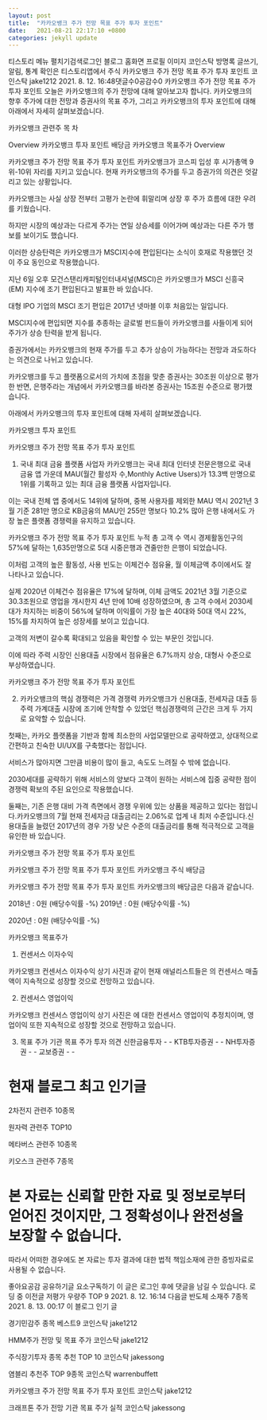 ```yaml
---
layout: post
title:  "카카오뱅크 주가 전망 목표 주가 투자 포인트"
date:   2021-08-21 22:17:10 +0800
categories: jekyll update
---
```

티스토리 메뉴 펼치기검색로그인
블로그 홈화면
프로필 이미지
코인스탁
방명록
글쓰기, 알림, 통계 확인은 티스토리앱에서
주식
카카오뱅크 주가 전망 목표 주가 투자 포인트
코인스탁 jake1212
2021. 8. 12. 16:48댓글수0공감수0
카카오뱅크 주가 전망 목표 주가 투자 포인트
오늘은 카카오뱅크의 주가 전망에 대해 알아보고자 합니다. 카카오뱅크의 향후 주가에 대한 전망과 증권사의 목표 주가, 그리고 카카오뱅크의 투자 포인트에 대해 아래에서 자세히 살펴보겠습니다.



















카카오뱅크 관련주
목 차

Overview
카카오뱅크 투자 포인트
배당금
카카오뱅크 목표주가
Overview



카카오뱅크 주가 전망 목표 주가 투자 포인트
카카오뱅크가 코스피 입성 후 시가총액 9위-10위 자리를 지키고 있습니다. 현재 카카오뱅크의 주가를 두고 증권가의 의견은 엇갈리고 있는 상황입니다.

 

카카오뱅크는 사실 상장 전부터 고평가 논란에 휘말리며 상장 후 주가 흐름에 대한 우려를 키웠습니다.

하지만 시장의 예상과는 다르게 주가는 연일 상승세를 이어가며 예상과는 다른 주가 행보를 보이기도 했습니다.


이러한 상승탄력은 카카오뱅크가 MSCI지수에 편입된다는 소식이 호재로 작용했던 것이 주요 동인으로 작용했습니다.

지난 6일 오후 모건스탠리캐피털인터내셔널(MSCI)은 카카오뱅크가 MSCI 신흥국(EM) 지수에 조기 편입된다고 발표한 바 있습니다.

 

대형 IPO 기업의 MSCI 조기 편입은 2017년 넷마블 이후 처음있는 일입니다.

MSCI지수에 편입되면 지수를 추종하는 글로벌 펀드들이 카카오뱅크를 사들이게 되어 주가가 상승 탄력을 받게 됩니다.

 

증권가에서는 카카오뱅크의 현재 주가를 두고 추가 상승이 가능하다는 전망과 과도하다는 의견으로 나뉘고 있습니다.

 

카카오뱅크를 두고 플랫폼으로서의 가치에 초점을 맞춘 증권사는 30조원 이상으로 평가한 반면, 은행주라는 개념에서 카카오뱅크를 바라본 증권사는 15조원 수준으로 평가했습니다.

 

아래에서 카카오뱅크의 투자 포인트에 대해 자세히 살펴보겠습니다.

카카오뱅크 투자 포인트



카카오뱅크 주가 전망 목표 주가 투자 포인트
1) 국내 최대 금융 플랫폼 사업자
카카오뱅크는 국내 최대 인터넷 전문은행으로 국내 금융 앱 가운데 MAU(월간 활성자 수,Monthly Active Users)가 13.3백 만명으로 1위를 기록하고 있는 최대 금융 플랫폼 사업자입니다.

 

이는 국내 전체 앱 중에서도 14위에 달하며, 중복 사용자를 제외한 MAU 역시 2021년 3월 기준 281만 명으로 KB금융의 MAU인 255만 명보다 10.2% 많아 은행 내에서도 가장 높은 플랫폼 경쟁력을 유지하고 있습니다.


카카오뱅크 주가 전망 목표 주가 투자 포인트
누적 총 고객 수 역시 경제활동인구의 57%에 달하는 1,635만명으로 5대 시중은행과 견줄만한 은행이 되었습니다.

이처럼 고객의 높은 활동성, 사용 빈도는 이체건수 점유율, 월 이체금액 추이에서도 잘 나타나고 있습니다.

실제 2020년 이체건수 점유율은 17%에 달하며, 이체 금액도 2021년 3월 기준으로 30.3조원으로 영업을 개시한지 4년 만에 10배 성장하였으며, 총 고객 수에서 2030세대가 차지하는 비중이 56%에 달하며 이익률이 가장 높은 40대와 50대 역시 22%, 15%를 차지하여 높은 성장세를 보이고 있습니댜.

고객의 저변이 갈수록 확대되고 있음을 확인할 수 있는 부문인 것입니다.

이에 따라 주력 시장인 신용대출 시장에서 점유율은 6.7%까지 상승, 대형사 수준으로 부상하였습니다.


카카오뱅크 주가 전망 목표 주가 투자 포인트
 

2) 카카오뱅크의 핵심 경쟁력은 가격 경쟁력
카카오뱅크가 신용대출, 전세자금 대출 등 주력 가계대출 시장에 조기에 안착할 수 있었던 핵심경쟁력의 근간은 크게 두 가지로 요악할 수 있습니다.

 

첫째는, 카카오 플랫폼을 기반과 함께 최소한의 사업모델만으로 공략하였고, 상대적으로 간편하고 친숙한 UI/UX를 구축했다는 점입니다.

서비스가 많아지면 그만큼 비용이 많이 들고, 속도도 느려질 수 밖에 없습니다.

2030세대를 공략하기 위해 서비스의 양보다 고객이 원하는 서비스에 집중 공략한 점이 경쟁력 확보의 주된 요인으로 작용했습니다.

 

둘째는, 기존 은행 대비 가격 측면에서 경쟁 우위에 있는 상품을 제공하고 있다는 점입니다.카카오뱅크의 7월 현재 전세자금 대출금리는 2.06%로 업계 내 최저 수준입니다.신용대출을 늘렸던 2017년의 경우 가장 낮은 수준의 대출금리를 통해 적극적으로 고객을 유인한 바 있습니다.


카카오뱅크 주가 전망 목표 주가 투자 포인트

카카오뱅크 주가 전망 목표 주가 투자 포인트
카카오뱅크 주식 배당금



카카오뱅크 주가 전망 목표 주가 투자 포인트
카카오뱅크의 배당금은 다음과 같습니다.

2018년 : 0원 (배당수익률 -%)
2019년 : 0원 (배당수익률 -%)

2020년 : 0원 (배당수익률 -%)

카카오뱅크 목표주가
1) 컨센서스 이자수익

카카오뱅크 컨센서스 이자수익
상기 사진과 같이 현재 애널리스트들은 의 컨센서스 매출액이 지속적으로 성장할 것으로 전망하고 있습니다.

2) 컨센서스 영업이익

카카오뱅크 컨센서스 영업이익
상기 사진은 에 대한 컨센서스 영업이익 추정치이며, 영업이익 또한 지속적으로 성장할 것으로 전망하고 있습니다.

3) 목표 주가
기관	목표 주가	투자 의견
신한금융투자	-	-
KTB투자증권	-	-
NH투자증권	-	-
교보증권	-	-

# 현재 블로그 최고 인기글

2차전지 관련주 10종목

원자력 관련주 TOP10

메타버스 관련주 10종목

키오스크 관련주 7종목



# 본 자료는 신뢰할 만한 자료 및 정보로부터 얻어진 것이지만, 그 정확성이나 완전성을 보장할 수 없습니다.

따라서 어떠한 경우에도 본 자료는 투자 결과에 대한 법적 책임소재에 관한 증빙자료로 사용될 수 없습니다.

 


좋아요공감
공유하기글 요소구독하기
이 글은 로그인 후에 댓글을 남길 수 있습니다.
로딩 중
이전글
저평가 우량주 TOP 9
2021. 8. 12. 16:14
다음글
반도체 소재주 7종목
2021. 8. 13. 00:17
이 블로그 인기 글

경기민감주 종목 베스트9
코인스탁 jake1212

HMM주가 전망 및 목표 주가
코인스탁 jake1212

주식장기투자 종목 추천 TOP 10
코인스탁 jakessong

염블리 추천주 TOP 9종목
코인스탁 warrenbuffett

카카오뱅크 주가 전망 목표 주가 투자 포인트
코인스탁 jake1212

크래프톤 주가 전망 기관 목표 주가 실적
코인스탁 jakessong